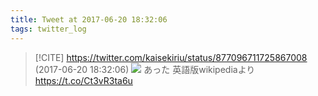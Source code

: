 ```yaml
---
title: Tweet at 2017-06-20 18:32:06
tags: twitter_log
---
```


> [!CITE] https://twitter.com/kaisekiriu/status/877096711725867008 (2017-06-20 18:32:06)
> ![](https://twitter.com/kaisekiriu/status/877096711725867008)
> あった
> 英語版wikipediaより
> https://t.co/Ct3vR3ta6u
